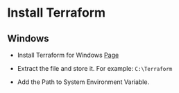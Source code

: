 # Install Terraform 

## Windows 
- Install Terraform for Windows [Page](https://developer.hashicorp.com/terraform/install#windows)

- Extract the file and store it. For example: `C:\Terraform` 

- Add the Path to System Environment Variable.  